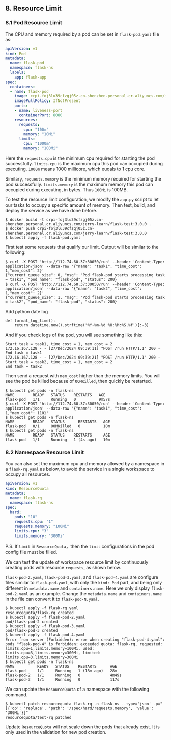 ## 8. Resource Limit

### 8.1 Pod Resource Limit

The CPU and memory required by a pod can be set in `flask-pod.yaml` file as:

```yaml
apiVersion: v1
kind: Pod
metadata:
  name: flask-pod
  namespace: flask-ns
  labels:
    app: flask-app
spec:
  containers:
  - name: flask-pod
    image: crpi-foj3lu39cfzgj05z.cn-shenzhen.personal.cr.aliyuncs.com/jerry-learn/flask-test:3.0.0
    imagePullPolicy: IfNotPresent
    ports:
    - name: liveness-port
      containerPort: 8080
    resources:
      requests:
        cpu: "100m"
        memory: "10Mi"
      limits:
        cpu: "1000m"
        memory: "100Mi"
```

Here the `requests.cpu` is the minimum cpu required for starting the pod successfully. `limits.cpu` is the maximum cpu this pod can occupied during executing. `1000m` means 1000 millicore, which euqals to 1 cpu core.

Similary, `requests.memory` is the minimum memory required for starting the pod successfully. `limits.memory` is the maximum memory this pod can occupied during executing, in bytes. Thus `100Mi` is 100MB.

To test the resource limit configuration, we modify the `app.py` script to let our tasks to occupy a specific amount of memory. Then test, build, and deploy the service as we have done before.

```shell
$ docker build -t crpi-foj3lu39cfzgj05z.cn-shenzhen.personal.cr.aliyuncs.com/jerry-learn/flask-test:3.0.0 .
$ docker push crpi-foj3lu39cfzgj05z.cn-shenzhen.personal.cr.aliyuncs.com/jerry-learn/flask-test:3.0.0
$ kubectl apply -f flask-pod.yaml
```

First test some requests that qualify our limit. Output will be similar to the following:

```shell
$ curl -X POST 'http://112.74.60.37:30050/run' --header 'Content-Type: application/json' --data-raw '{"name": "task1", "time_cost": 1,"mem_cost": 2}'
{"current_queue_size": 0, "msg": "Pod flask-pod starts processing task = task1", "pod_name": "flask-pod", "status": 200}
$ curl -X POST 'http://112.74.60.37:30050/run' --header 'Content-Type: application/json' --data-raw '{"name": "task2", "time_cost": 1,"mem_cost": 2}'
{"current_queue_size": 1, "msg": "Pod flask-pod starts processing task = task2", "pod_name": "flask-pod", "status": 200}
```

Add python date log

```
def format_log_time():
    return datetime.now().strftime('%Y-%m-%d %H:%M:%S.%f')[:-3]
```

And if you check logs of the pod, you will see something like this:

```shell
Start task = task1, time_cost = 1, mem_cost = 2
172.16.167.128 - - [27/Dec/2024 09:39:11] "POST /run HTTP/1.1" 200 -
End task = task1
172.16.167.128 - - [27/Dec/2024 09:39:21] "POST /run HTTP/1.1" 200 -
Start task = task2, time_cost = 1, mem_cost = 2
End task = task2
```

Then send a request with `mem_cost` higher than the memory limits. You will see the pod be killed because of `OOMKilled`, then quickly be restarted.

```shell
$ kubectl get pods -n flask-ns
NAME        READY   STATUS    RESTARTS   AGE
flask-pod   1/1     Running   0          9m57s
$ curl -X POST 'http://112.74.60.37:30050/run' --header 'Content-Type: application/json' --data-raw '{"name": "task1", "time_cost": 1,"mem_cost": 110}'
$ kubectl get pods -n flask-ns
NAME        READY   STATUS      RESTARTS   AGE
flask-pod   0/1     OOMKilled   0          10m
$ kubectl get pods -n flask-ns
NAME        READY   STATUS    RESTARTS     AGE
flask-pod   1/1     Running   1 (4s ago)   10m
```

### 8.2 Namespace Resource Limit

You can also set the maximum cpu and memory allowed by a namespace in a `flask-rq.yaml` as below, to avoid the service in a single workspace to occupy all resources. 

```yaml
apiVersion: v1
kind: ResourceQuota
metadata:
  name: flask-rq
  namespace: flask-ns
spec:
  hard:
    pods: "10"
    requests.cpu: "1"
    requests.memory: "100Mi"
    limits.cpu: "3"
    limits.memory: "300Mi"
```

P.S. If `limit` in `ResourceQuota`，then the `limit` configurations in the pod config file must be filled.

We can test the update of workspace resource limit by continuously creating pods with resource `requests`, as shown below.

`flask-pod-2.yaml`, `flask-pod-3.yaml`, and `flask-pod-4.yaml` are configure files similar to `flask-pod.yaml`, with only the `kind: Pod` part, and being only different in `metadata.name` and `containers.name`. Here we only display `flask-pod-2.yaml` as an example. Change the `metadata.name` and `containers.name` in the file can convert it to  `flask-pod-N.yaml`.

```shell
$ kubectl apply -f flask-rq.yaml 
resourcequota/flask-rq created
$ kubectl apply -f flask-pod-2.yaml 
pod/flask-pod-2 created
$ kubectl apply -f flask-pod-3.yaml 
pod/flask-pod-3 created
$ kubectl apply -f flask-pod-4.yaml 
Error from server (Forbidden): error when creating "flask-pod-4.yaml": pods "flask-pod-4" is forbidden: exceeded quota: flask-rq, requested: limits.cpu=1,limits.memory=100Mi, used: limits.cpu=3,limits.memory=300Mi, limited: limits.cpu=3,limits.memory=300Mi
$ kubectl get pods -n flask-ns
NAME          READY   STATUS    RESTARTS      AGE
flask-pod     1/1     Running   1 (18m ago)   28m
flask-pod-2   1/1     Running   0             4m49s
flask-pod-3   1/1     Running   0             117s
```

We can update the `ResourceQuota` of a namespace with the following command.

```shell
$ kubectl patch resourcequota flask-rq -n flask-ns --type='json' -p="[{'op': 'replace', 'path': '/spec/hard/requests.memory', 'value': '300Mi'}]"
resourcequota/test-rq patched
```

Update `ResourceQuota` will not scale down the pods that already exist. It is only used in the validation for new pod creation.
